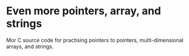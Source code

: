 # Even more pointers, array, and strings  
Mor C source code for practising pointers to pointers, multi-dimensional arrays, and strings.  

